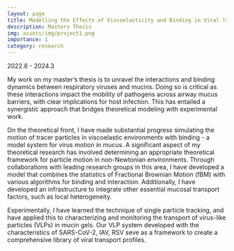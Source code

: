 ```yaml
---
layout: page
title: Modelling the Effects of Viscoelasticity and Binding in Viral Transport Through Mucus 
description: Masters Thesis 
img: assets/img/project1.png
importance: 1
category: research
---
```

2022.8 - 2024.3

My work on my master’s thesis is to unravel the interactions and binding dynamics between respiratory viruses 
and mucins. Doing so is critical as these interactions impact the mobility of pathogens across airway mucus barriers, with 
clear implications for host infection. This has entailed a synergistic approach that bridges theoretical modeling with 
experimental work.  
  
On the theoretical front, I have made substantial progress simulating the motion of tracer particles in viscoelastic 
environments with binding - a model system for virus motion in mucus. A significant aspect of my theoretical research has 
involved determining an appropriate theoretical framework for particle motion in non-Newtonian environments. Through 
collaborations with leading research groups in this area, I have developed a model that combines the statistics of Fractional
Brownian Motion (fBM) with various algorithms for binding and interaction. Additionally, I have developed an 
infrastructure to integrate other essential mucosal transport factors, such as local heterogeneity.  
  
Experimentally, I have learned the technique of single particle tracking, and have applied this to characterizing and monitoring the transport of virus-like particles (VLPs) in mucin gels. Our VLP system developed with the characteristics of SARS-CoV-2, IAV, RSV seve as a framework to create a comprehensive library of viral transport profiles.
  
 